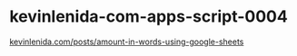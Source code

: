 # kevinlenida-com-apps-script-0004
[kevinlenida.com/posts/amount-in-words-using-google-sheets](https://kevinlenida.com/posts/amount-in-words-using-google-sheets)
